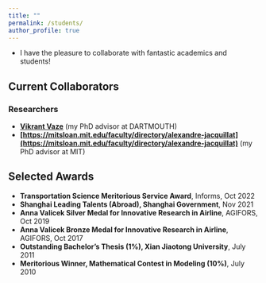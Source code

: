 ```yaml
---
title: ""
permalink: /students/
author_profile: true
---
```


- I have the pleasure to collaborate with fantastic academics and students!
## Current Collaborators


### Researchers
- **[Vikrant Vaze](https://engineering.dartmouth.edu/community/faculty/vikrant-vaze)** (my PhD advisor at DARTMOUTH)
- **[https://mitsloan.mit.edu/faculty/directory/alexandre-jacquillat](https://mitsloan.mit.edu/faculty/directory/alexandre-jacquillat)** (my PhD advisor at MIT)

## Selected  Awards
- **Transportation Science Meritorious Service Award**, Informs, Oct 2022
- **Shanghai Leading Talents (Abroad), Shanghai Government**, Nov 2021
- **Anna Valicek Silver Medal for Innovative Research in Airline**, AGIFORS, Oct 2019
- **Anna Valicek Bronze Medal for Innovative Research in Airline**, AGIFORS, Oct 2017
- **Outstanding Bachelor’s Thesis (1%), Xian Jiaotong University**, July 2011     
- **Meritorious Winner, Mathematical Contest in Modeling (10%)**, July 2010
 



